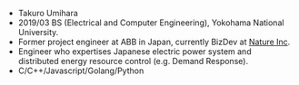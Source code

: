 - Takuro Umihara
- 2019/03 BS (Electrical and Computer Engineering), Yokohama National University.
- Former project engineer at ABB in Japan, currently BizDev at [Nature Inc](https://nature.global/careers/).
- Engineer who expertises Japanese electric power system and distributed energy resource control (e.g. Demand Response).
- C/C++/Javascript/Golang/Python

<!---
takuroumi/takuroumi is a ✨ special ✨ repository because its `README.md` (this file) appears on your GitHub profile.
You can click the Preview link to take a look at your changes.
--->
